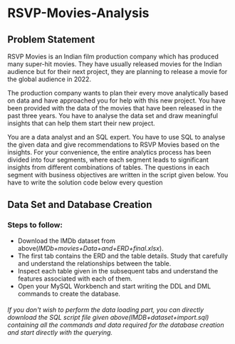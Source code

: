 # RSVP-Movies-Analysis
## Problem Statement

RSVP Movies is an Indian film production company which has produced many super-hit movies. They have usually released movies for the Indian audience but for their next project, they are planning to release a movie for the global audience in 2022.

The production company wants to plan their every move analytically based on data and have approached you for help with this new project. You have been provided with the data of the movies that have been released in the past three years. You have to analyse the data set and draw meaningful insights that can help them start their new project. 

You are a data analyst and an SQL expert. You have to use SQL to analyse the given data and give recommendations to RSVP Movies based on the insights. For your convenience, the entire analytics process has been divided into four segments, where each segment leads to significant insights from different combinations of tables. The questions in each segment with business objectives are written in the script given below. You have to write the solution code below every question

## Data Set and Database Creation

### Steps to follow:

* Download the IMDb dataset from above(<i>IMDb+movies+Data+and+ERD+final.xlsx</i>).
* The first tab contains the ERD and the table details. Study that carefully and understand the relationships between the table.
* Inspect each table given in the subsequent tabs and understand the features associated with each of them.
* Open your MySQL Workbench and start writing the DDL and DML commands to create the database.
 
<h6><i>If you don't wish to perform the data loading part, you can directly download the SQL script file given above(IMDB+dataset+import.sql) containing all the commands and data required for the database creation and start directly with the querying.</i></h6>
